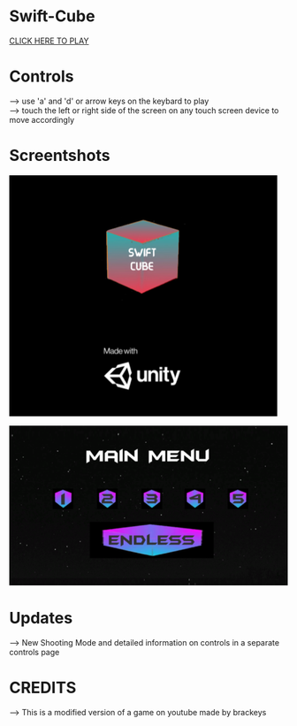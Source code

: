 # Swift-Cube

[CLICK HERE TO PLAY](https://brainnotfoundexception.github.io/Swift-Cube/index.html)

# Controls
--> use 'a' and 'd' or arrow keys on the keybard to play                                  
--> touch the left or right side of the screen on any touch screen device to move accordingly

# Screentshots

![LoadingScreen](https://github.com/BrainNotFoundException/Swift-Cube/blob/main/TemplateData/DeepinScreenshot_select-area_20201210110837.png?raw=true)      

![MainMenu](https://github.com/BrainNotFoundException/Swift-Cube/blob/main/TemplateData/DeepinScreenshot_select-area_20201210110858.png?raw=true)

# Updates
--> New Shooting Mode and detailed information on controls in a separate controls page

# CREDITS
--> This is a modified version of a game on youtube made by brackeys
